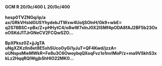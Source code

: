 #### GCM R 20/0c/400 L 20/0c/400
**hesp0TVZNGq/ip/a**<br/>**ax/GRkVHsIdGUSYhydebJTWxw4UoljSOlnH/Gk9+wbE=**<br/>**q2S78BSC+pBx/Z+pHHytC4/o8wW7xInJ0X2ISMf4pODA8fAJ2BF5b23OxoOSKdJ1TJrGNeCV2FCQwSZO...**<br/><br/>
**BpXPksz0Z+jjJgTA**<br/>**uNgXZKzlIn8et8E5xhSUcoOyGi1yJuT+QF4Kwd/jzzA=**<br/>**oUNspsMieMWkR+Fe8u3C6OwoybqQXoqFvz1o1nvIMoP/z+ma9VSkhS3xkLz2HqqRQIWgjbShHIO22MK0...**